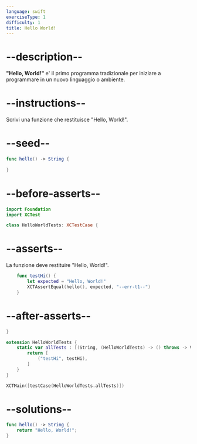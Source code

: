 ```yaml
---
language: swift
exerciseType: 1
difficulty: 1
title: Hello World!
---
```


# --description--

__"Hello, World!"__ e' il primo programma tradizionale per iniziare a programmare in un nuovo linguaggio o ambiente.

# --instructions--

Scrivi una funzione che restituisce "Hello, World!".

# --seed--

```swift
func hello() -> String {
    
}
```

# --before-asserts--

```swift
import Foundation
import XCTest

class HelloWorldTests: XCTestCase {
```

# --asserts--

La funzione deve restituire "Hello, World!".

```swift
    func testHi() {
        let expected = "Hello, World!"
        XCTAssertEqual(hello(), expected, "--err-t1--")
    }
```

# --after-asserts--

```swift
}

extension HelloWorldTests {
    static var allTests : [(String, (HelloWorldTests) -> () throws -> Void)] {
        return [
            ("testHi", testHi),
        ]
    }
}

XCTMain([testCase(HelloWorldTests.allTests)])
```

# --solutions--

```swift
func hello() -> String {
    return "Hello, World!";
}
```
